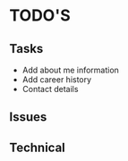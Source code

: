 # TODO'S

## Tasks

- Add about me information
- Add career history
- Contact details

## Issues

## Technical
